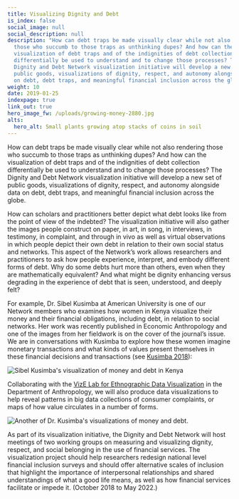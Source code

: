 ```yaml
---
title: Visualizing Dignity and Debt
is_index: false
social_image: null
social_description: null
description: "How can debt traps be made visually clear while not also rendering
  those who succumb to those traps as unthinking dupes? And how can the
  visualization of debt traps and of the indignities of debt collection
  differentially be used to understand and to change those processes? The
  Dignity and Debt Network visualization initiative will develop a new set of
  public goods, visualizations of dignity, respect, and autonomy alongside data
  on debt, debt traps, and meaningful financial inclusion across the globe. "
weight: 10
date: 2019-01-25
indexpage: true
link_out: true
hero_image_fw: /uploads/growing-money-2880.jpg
alts:
  hero_alt: Small plants growing atop stacks of coins in soil
---
```

How can debt traps be made visually clear while not also rendering those who succumb to those traps as unthinking dupes? And how can the visualization of debt traps and of the indignities of debt collection differentially be used to understand and to change those processes? The Dignity and Debt Network visualization initiative will develop a new set of public goods, visualizations of dignity, respect, and autonomy alongside data on debt, debt traps, and meaningful financial inclusion across the globe. 

 

How can scholars and practitioners better depict what debt looks like from the point of view of the indebted? The visualization initiative will also gather the images people construct on paper, in art, in song, in interviews, in testimony, in complaint, and through in vivo as well as virtual observations in which people depict their own debt in relation to their own social status and networks. This aspect of the Network’s work allows researchers and practitioners to ask how people experience, interpret, and embody different forms of debt. Why do some debts hurt more than others, even when they are mathematically equivalent? And what might be dignity enhancing versus degrading in the experience of debt that is seen, understood, and deeply felt? 

 

For example, Dr. Sibel Kusimba at American University is one of our Network members who examines how women in Kenya visualize their money and their financial obligations, including debt, in relation to social networks. Her work was recently published in Economic Anthropology and one of the images from her fieldwork is on the cover of the journal’s issue. We are in conversations with Kusimba to explore how these women imagine monetary transactions and what kinds of values present themselves in these financial decisions and transactions (see <a href="https://anthrosource.onlinelibrary.wiley.com/doi/pdf/10.1002/sea2.12121" target="_blank">Kusimba 2018</a>):

![Sibel Kusimba's visualization of money and debt in Kenya](/uploads/sibel-drawings.jpg)

Collaborating with the <a href="http://vizelab.princeton.edu/" target="_blank">VizE Lab for Ethnographic Data Visualization</a> in the Department of Anthropology, we will also produce data visualizations to help reveal patterns in big data collections of consumer complaints, or maps of how value circulates in a number of forms.

![Another of Dr. Kusimba's visualizations of money and debt.](/uploads/sibel_robai_january-february_2016.png)

As part of its visualization initiative, the Dignity and Debt Network will host meetings of two working groups on measuring and visualizing dignity, respect, and social belonging in the use of financial services. The visualization project should help researchers redesign national level financial inclusion surveys and should offer alternative scales of inclusion that highlight the importance of interpersonal relationships and shared understandings of what a good life means, as well as how financial services facilitate or impede it. (October 2018 to May 2022.)
